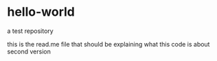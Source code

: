 hello-world
===========

a test repository

this is the read.me file that should be explaining what this code is about
second version

